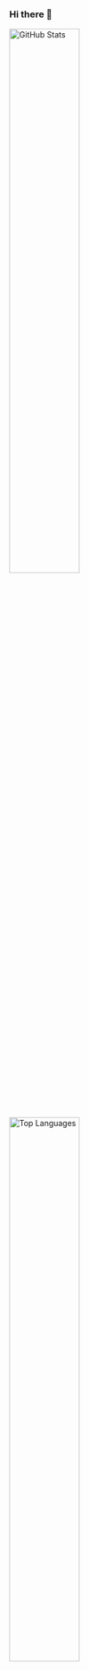 ### Hi there 👋

<!--
**JinuSpace/JinuSpace** is a ✨ _special_ ✨ repository because its `README.md` (this file) appears on your GitHub profile.

Here are some ideas to get you started:

- 🔭 I’m currently working on ...
- 🌱 I’m currently learning ...
- 👯 I’m looking to collaborate on ...
- 🤔 I’m looking for help with ...
- 💬 Ask me about ...
- 📫 How to reach me: ...
- 😄 Pronouns: ...
- ⚡ Fun fact: ...
-->
<a>
  <img src="https://github-readme-stats.vercel.app/api?username=JinuSpace&theme=dark&show_icons=true&custom_title=Anurag's%20GitHub%20Stats&hide_title=true" alt="GitHub Stats" style="width: 50%;">
</a>
<a>
  <img src="https://github-readme-stats.vercel.app/api/top-langs/?username=JinuSpace&layout=compact&theme=dark" alt="Top Languages" style="width: 50%;">
</a>

